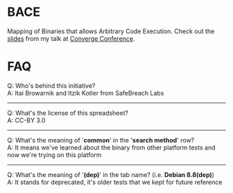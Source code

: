 # BACE
Mapping of Binaries that allows Arbitrary Code Execution. Check out the [slides](http://www.ikotler.org/BackdooringWithMetadata.pdf) from my talk at [Converge Conference](https://www.convergeconference.org/sessions/backdooring-with-metadata/).

# FAQ
Q: Who's behind this initiative?  
A: Itai Browarnik and Itzik Kotler from SafeBreach Labs  

---  
Q: What's the license of this spreadsheet?  
A: CC-BY 3.0  

---  
Q: What's the meaning of '__common__' in the '__search method__' row?  
A: It means we've learned about the binary from other platform tests and now we're trying on this platform  

---  
Q: What's the meaning of '__(dep)__' in the tab name? (i.e. __Debian 8.8(dep)__)  
A: It stands for deprecated, it's older tests that we kept for future reference  
